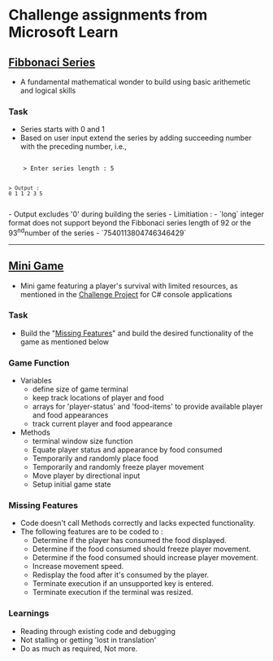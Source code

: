 # Challenge assignments from Microsoft Learn

## [Fibbonaci Series](/fibbonaciNumbers/Program.cs)
- A fundamental mathematical wonder to build using basic arithemetic and logical skills

### Task
- Series starts with 0 and 1
- Based on user input extend the series by adding succeeding number with the preceding number, i.e.,
<code>
    > Enter series length : 5
    
    > Output :
    0 1 1 2 3 5
</code>
- Output excludes '0' during building the series
- Limitiation :
    - `long` integer format does not support beyond the Fibbonaci series length of 92 or the 93<sup>nd</sup>number of the series - `7540113804746346429`

<hr>

## [Mini Game](/miniGame/)
- Mini game featuring a player's survival with limited resources, as mentioned in the [Challenge Project](https://learn.microsoft.com/en-gb/training/modules/challenge-project-create-mini-game/) for C# console applications

### Task
- Build the "[Missing Features](#missing-features)" and build the desired functionality of the game as mentioned below

### Game Function
- Variables
    - define size of game terminal
    - keep track locations of player and food
    - arrays for 'player-status' and 'food-items' to provide available player and food appearances
    - track current player and food appearance
- Methods
    - terminal window size function
    - Equate player status and appearance by food consumed
    - Temporarily and randomly place food
    - Temporarily and randomly freeze player movement
    - Move player by directional input
    - Setup initial game state

### Missing Features
- Code doesn't call Methods correctly and lacks expected functionality.
- The following features are to be coded to :
    - Determine if the player has consumed the food displayed.
    - Determine if the food consumed should freeze player movement.
    - Determine if the food consumed should increase player movement.
    - Increase movement speed.
    - Redisplay the food after it's consumed by the player.
    - Terminate execution if an unsupported key is entered.
    - Terminate execution if the terminal was resized.

### Learnings
- Reading through existing code and debugging
- Not stalling or getting 'lost in translation'
- Do as much as required, Not more.